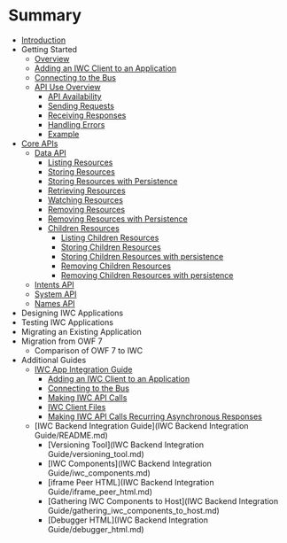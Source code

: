# Summary
* [Introduction](README.md)
* Getting Started
    * [Overview](getting_started/overview.md)
    * [Adding an IWC Client to an Application](getting_started/setup.md)
    * [Connecting to the Bus](getting_started/connecting.md)
    * [API Use Overview](getting_started/api/overview.md)
        * [API Availability](getting_started/api/apis.md)
        * [Sending Requests](getting_started/api/api_requests.md)
        * [Receiving Responses](getting_started/api/api_responses.md)
        * [Handling Errors](getting_started/api/api_error.md)
        * [Example](getting_started/api/api_error.md)
* [Core APIs](core_apis/overview.md)
    * [Data API](core_apis/data/overview.md)
        * [Listing Resources](core_apis/data/listing.md)
        * [Storing Resources](core_apis/data/storing.md)
        * [Storing Resources with Persistence](core_apis/data/storing_persist.md)
        * [Retrieving Resources](core_apis/data/retreiving.md)
        * [Watching Resources](core_apis/data/watching.md)
        * [Removing Resources](core_apis/data/removing.md)
        * [Removing Resources with Persistence](core_apis/data/removing_persist.md)
        * [Children Resources](core_apis/data/children/overview.md)
            * [Listing Children Resources](core_apis/data/children/listing.md)
            * [Storing Children Resources](core_apis/data/children/storing.md)
            * [Storing Children Resources with persistence](core_apis/data/children/storing_persist.md)
            * [Removing Children Resources](core_apis/data/children/removing.md)
            * [Removing Children Resources with persistence](core_apis/data/children/removing_persist.md)
    * [Intents API](core_apis/intents/overview.md)
    * [System API](core_apis/system/overview.md)
    * [Names API](core_apis/names/overview.md)
* Designing IWC Applications
* Testing IWC Applications
* Migrating an Existing Application
* Migration from OWF 7
    * Comparison of OWF 7 to IWC
* Additional Guides
    * [IWC App Integration Guide](app_integration_guide/README.md)
        * [Adding an IWC Client to an Application](app_integration_guide/adding_an_iwc_client_to_an_application.md)
        * [Connecting to the Bus](app_integration_guide/connecting_to_the_bus.md)
        * [Making IWC API Calls](app_integration_guide/making_iwc_api_calls.md)
        * [IWC Client Files](app_integration_guide/iwc_client_files.md)
        * [Making IWC API Calls Recurring Asynchronous Responses](app_integration_guide/making_iwc_api_calls_asynchronous_responses.md)
    * [IWC Backend Integration Guide](IWC Backend Integration Guide/README.md)
        * [Versioning Tool](IWC Backend Integration Guide/versioning_tool.md)
        * [IWC Components](IWC Backend Integration Guide/iwc_components.md)
        * [iframe Peer HTML](IWC Backend Integration Guide/iframe_peer_html.md)
        * [Gathering IWC Components to Host](IWC Backend Integration Guide/gathering_iwc_components_to_host.md)
        * [Debugger HTML](IWC Backend Integration Guide/debugger_html.md)

